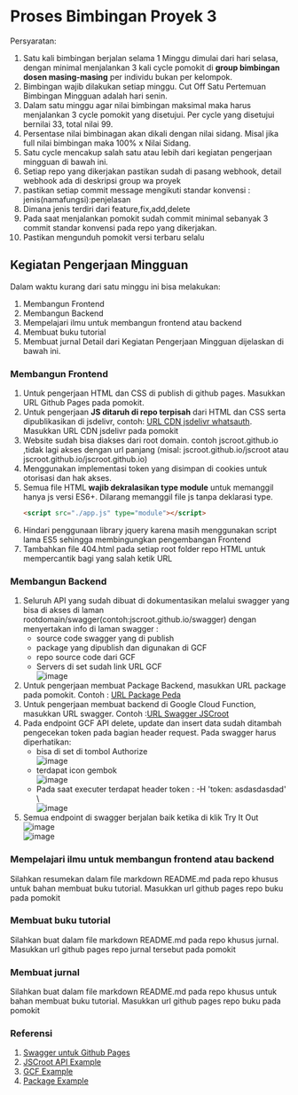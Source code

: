# Proses Bimbingan Proyek 3
Persyaratan:
1. Satu kali bimbingan berjalan selama 1 Minggu dimulai dari hari selasa, dengan minimal menjalankan 3 kali cycle pomokit di **group bimbingan dosen masing-masing** per individu bukan per kelompok.
2. Bimbingan wajib dilakukan setiap minggu. Cut Off Satu Pertemuan Bimbingan Mingguan adalah hari senin.
3. Dalam satu minggu agar nilai bimbingan maksimal maka harus menjalankan 3 cycle pomokit yang disetujui. Per cycle yang disetujui bernilai 33, total nilai 99.
4. Persentase nilai bimbinagan akan dikali dengan nilai sidang. Misal jika full nilai bimbingan maka 100% x Nilai Sidang.
5. Satu cycle mencakup salah satu atau lebih dari kegiatan pengerjaan mingguan di bawah ini.
6. Setiap repo yang dikerjakan pastikan sudah di pasang webhook, detail webhook ada di deskripsi group wa proyek
7. pastikan setiap commit message mengikuti standar konvensi : jenis(namafungsi):penjelasan
8. Dimana jenis terdiri dari feature,fix,add,delete
9. Pada saat menjalankan pomokit sudah commit minimal sebanyak 3 commit standar konvensi pada repo yang dikerjakan.
10. Pastikan mengunduh pomokit versi terbaru selalu

## Kegiatan Pengerjaan Mingguan
Dalam waktu kurang dari satu minggu ini bisa melakukan:
1. Membangun Frontend
2. Membangun Backend
3. Mempelajari ilmu untuk membangun frontend atau backend
4. Membuat buku tutorial
5. Membuat jurnal
Detail dari Kegiatan Pengerjaan Mingguan dijelaskan di bawah ini.

### Membangun Frontend
1. Untuk pengerjaan HTML dan CSS di publish di github pages. Masukkan URL Github Pages pada pomokit.
2. Untuk pengerjaan **JS ditaruh di repo terpisah** dari HTML dan CSS serta dipublikasikan di jsdelivr, contoh: [URL CDN jsdelivr whatsauth](https://cdn.jsdelivr.net/gh/whatsauth/js/). Masukkan URL CDN jsdelivr pada pomokit
3. Website sudah bisa diakses dari root domain. contoh jscroot.github.io ,tidak lagi akses dengan url panjang (misal: jscroot.github.io/jscroot atau jscroot.github.io/jscroot.github.io)
4. Menggunakan implementasi token yang disimpan di cookies untuk otorisasi dan hak akses.
5. Semua file HTML **wajib dekralasikan type module** untuk memanggil hanya js versi ES6+. Dilarang memanggil file js tanpa deklarasi type.
   ```html
   <script src="./app.js" type="module"></script>
   ```
6. Hindari penggunaan library jquery karena masih menggunakan script lama ES5 sehingga membingungkan pengembangan Frontend
7. Tambahkan file 404.html pada setiap root folder repo HTML untuk mempercantik bagi yang salah ketik URL
 
### Membangun Backend
1. Seluruh API yang sudah dibuat di dokumentasikan melalui swagger yang bisa di akses di laman rootdomain/swagger(contoh:jscroot.github.io/swagger) dengan menyertakan info di laman swagger :
   * source code swagger yang di publish
   * package yang dipublish dan digunakan di GCF
   * repo source code dari GCF
   * Servers di set sudah link URL GCF  
   ![image](https://github.com/bukped/gis/assets/11188109/8db9052d-3056-48ec-af1f-5b5b1b396ac9)
2. Untuk pengerjaan membuat Package Backend, masukkan URL package pada pomokit. Contoh : [URL Package Peda](https://pkg.go.dev/github.com/petapedia/peda)
3. Untuk pengerjaan membuat backend di Google Cloud Function, masukkan URL swagger. Contoh :[URL Swagger JSCroot](https://jscroot.github.io/examples/api/swagger/)
4. Pada endpoint GCF API delete, update dan insert data sudah ditambah pengecekan token pada bagian header request. Pada swagger harus diperhatikan:
   * bisa di set di tombol Authorize  
     ![image](https://github.com/bukped/gis/assets/11188109/5d2e6ef1-eafe-40a9-8a70-6299b76131c3)
   * terdapat icon gembok  
     ![image](https://github.com/bukped/gis/assets/11188109/34716bfe-8918-4a5e-89ba-02cc655f8801)
   * Pada saat executer terdapat header token : -H 'token: asdasdasdad' \  
     ![image](https://github.com/bukped/gis/assets/11188109/dd4b787e-2701-4609-986d-7015213134c2)
5. Semua endpoint di swagger berjalan baik ketika di klik Try It Out ![image](https://github.com/bukped/gis/assets/11188109/40c02a80-3fe1-4ebf-aa1c-b9fa05f22bb5)  
   ![image](https://github.com/bukped/gis/assets/11188109/f14aa7e3-10de-4223-a711-1d91e7f68755)

### Mempelajari ilmu untuk membangun frontend atau backend
Silahkan resumekan dalam file markdown README.md pada repo khusus untuk bahan membuat buku tutorial. Masukkan url github pages repo buku pada pomokit

### Membuat buku tutorial
Silahkan buat dalam file markdown README.md pada repo khusus jurnal. Masukkan url github pages repo jurnal tersebut pada pomokit

### Membuat jurnal
Silahkan buat dalam file markdown README.md pada repo khusus untuk bahan membuat buku tutorial. Masukkan url github pages repo buku pada pomokit

### Referensi
1. [Swagger untuk Github Pages](https://jscroot.github.io/examples/api/swagger/)
2. [JSCroot API Example](https://jscroot.github.io/examples/api/)
3. [GCF Example](https://petapedia.github.io/gcf/)
4. [Package Example](https://pkg.go.dev/github.com/petapedia/peda)
